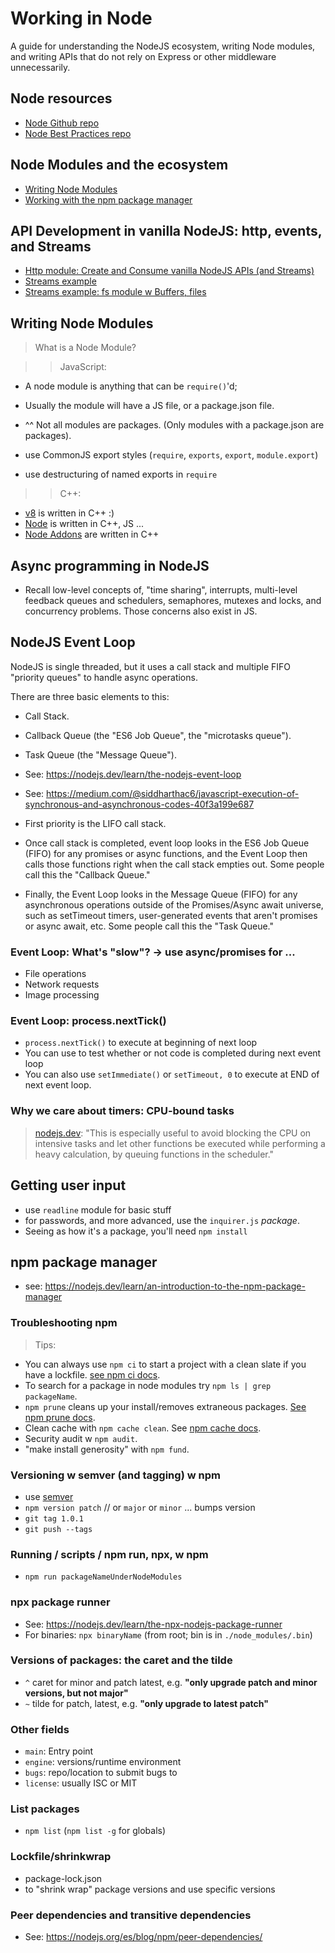 # Working in Node

A guide for understanding the NodeJS ecosystem, writing Node modules, and writing APIs that do not rely on Express or other middleware unnecessarily.

## Node resources
- [Node Github repo](https://github.com/nodejs/node)
- [Node Best Practices repo](https://github.com/goldbergyoni/nodebestpractices)

## Node Modules and the ecosystem
- [Writing Node Modules](#writing-node-modules)
- [Working with the npm package manager](#npm-package-manager)

## API Development in vanilla NodeJS: http, events, and Streams
- [Http module: Create and Consume vanilla NodeJS APIs (and Streams)](http-streams-events/README.md)
- [Streams example](http-streams-events/http-streams.js)
- [Streams example: fs module w Buffers, files](./async/promisifying-fs-buffers.js)

## Writing Node Modules

> What is a Node Module?

>> JavaScript:

- A node module is anything that can be `require()`'d;
- Usually the module will have a JS file, or a package.json file.
- ^^ Not all modules are packages. (Only modules with a package.json are packages).

- use CommonJS export styles (`require`, `exports`, `export`, `module.export`)
- use destructuring of named exports in `require`

>> C++:

- [v8](https://github.com/v8/v8) is written in C++ :)
- [Node](https://github.com/nodejs/node) is written in C++, JS ... 
- [Node Addons](https://nodejs.org/api/addons.html) are written in C++


## Async programming in NodeJS

- Recall low-level concepts of, "time sharing", interrupts, multi-level feedback queues and schedulers, semaphores, mutexes and locks, and concurrency problems. Those concerns also exist in JS.

## NodeJS Event Loop

NodeJS is single threaded, but it uses a call stack and multiple FIFO "priority queues" to handle async operations.

There are three basic elements to this:
- Call Stack.
- Callback Queue (the "ES6 Job Queue", the "microtasks queue").
- Task Queue (the "Message Queue").

- See: https://nodejs.dev/learn/the-nodejs-event-loop
- See: https://medium.com/@siddharthac6/javascript-execution-of-synchronous-and-asynchronous-codes-40f3a199e687

- First priority is the LIFO call stack.
- Once call stack is completed, event loop looks in the ES6 Job Queue (FIFO) for any promises or async functions, 
and the Event Loop then calls those functions right when the call stack empties out. Some people call this the "Callback Queue."
- Finally, the Event Loop looks in the Message Queue (FIFO) for any asynchronous operations outside of the Promises/Async await universe, such as setTimeout timers, user-generated events that aren't promises or async await, etc. Some people call this the "Task Queue."

### Event Loop: What's "slow"? -> use async/promises for ...

- File operations
- Network requests
- Image processing

### Event Loop: process.nextTick()

- `process.nextTick()` to execute at beginning of next loop
- You can use to test whether or not code is completed during next event loop
- You can also use `setImmediate()` or `setTimeout, 0` to execute at END of next event loop.

### Why we care about timers: CPU-bound tasks

> [nodejs.dev](https://nodejs.dev/learn/discover-javascript-timers): "This is especially useful to avoid blocking the CPU on intensive tasks and let other functions be executed while performing a heavy calculation, by queuing functions in the scheduler."

## Getting user input

- use `readline` module for basic stuff
- for passwords, and more advanced, use the `inquirer.js` _package_.
- Seeing as how it's a package, you'll need `npm install`

## npm package manager

- see: https://nodejs.dev/learn/an-introduction-to-the-npm-package-manager

### Troubleshooting npm

> Tips:

- You can always use `npm ci` to start a project with a clean slate if you have a lockfile. [see npm ci docs](https://docs.npmjs.com/cli/v6/commands/npm-ci).
- To search for a package in node modules try `npm ls | grep packageName`.
- `npm prune` cleans up your install/removes extraneous packages. [See npm prune docs](https://docs.npmjs.com/cli/v6/commands/npm-prune).
- Clean cache with `npm cache clean`. See [npm cache docs](https://docs.npmjs.com/cli/v6/commands/npm-cache).
- Security audit w `npm audit`.
- "make install generosity" with `npm fund`.

### Versioning w semver (and tagging) w npm

- use [semver](https://semver.org/)
- `npm version patch` // or `major` or `minor` ... bumps version
- `git tag 1.0.1`
- `git push --tags`

### Running / scripts / npm run, npx, w npm

- `npm run packageNameUnderNodeModules`

### npx package runner

- See: https://nodejs.dev/learn/the-npx-nodejs-package-runner
- For binaries: `npx binaryName` (from root; bin is in `./node_modules/.bin`)

### Versions of packages: the caret and the tilde
- `^` caret for minor and patch latest, e.g. **"only upgrade patch and minor versions, but not major"**
- `~` tilde for patch, latest, e.g. **"only upgrade to latest patch"**

### Other fields

- `main`: Entry point
- `engine`: versions/runtime environment
- `bugs`: repo/location to submit bugs to
- `license`: usually ISC or MIT

### List packages

- `npm list` (`npm list -g` for globals)

### Lockfile/shrinkwrap

- package-lock.json
- to "shrink wrap" package versions and use specific versions

### Peer dependencies and transitive dependencies

- See: https://nodejs.org/es/blog/npm/peer-dependencies/
